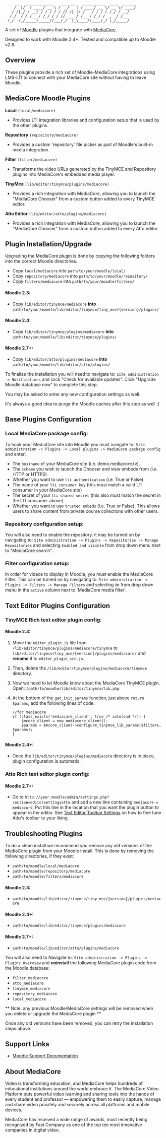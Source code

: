 ```
     __  _____________   _______   __________  ____  ______
    /  |/  / ____/ __ \ /  _/   | / ____/ __ \/ __ \/ ____/
   / /|_/ / __/ / / / / / // /| |/ /   / / / / /_/ / __/
  / /  / / /___/ /_/ /_/ // ___ / /___/ /_/ / _, _/ /___
 /_/  /_/_____/_____//___/_/  |_\____/\____/_/ |_/_____/

```

A set of [Moodle](http://moodle.org) plugins that integrate with
[MediaCore](http://mediacore.com).

Designed to work with Moodle 2.4+. Tested and compatible up to Moodle v2.8.

## Overview ##
These plugins provide a rich set of Moodle-MediaCore integrations using LMS-LTI
to connect with your MediaCore site without having to leave Moodle.

## MediaCore Moodle Plugins ##

**Local** `(local/mediacore)`

* Provides LTI integration libraries and configuration setup that is used
by the other plugins.

**Repository** `(repository/mediacore)`

* Provides a custom 'repository' file picker as part of Moodle's
built-in media integration.

**Filter** `(filter/mediacore)`

* Transforms the video URLs generated by the
TinyMCE and Repository plugins into MediaCore's embedded media player.

**TinyMce** `(lib/editor/tinymce/plugins/mediacore)`

* Provides a rich
integration with MediaCore, allowing you to launch the "MediaCore Chooser" from
a custom button added to every TinyMCE editor.

**Atto Editor** `(lib/editor/atto/plugins/mediacore)`

* Provides a rich
integration with MediaCore, allowing you to launch the "MediaCore Chooser" from
a custom button added to every Atto editor.

## Plugin Installation/Upgrade ##

Upgrading the MediaCore plugin is done by copying the following folders into
the correct Moodle directories.

* Copy `local/mediacore` into `path/to/your/moodle/local/`
* Copy `repository/mediacore` into `path/to/your/moodle/repository/`
* Copy `filters/mediacore` into `path/to/your/moodle/filters/`

#### Moodle 2.3: ####
* Copy `lib/editor/tinymce/mediacore` **into** `path/to/your/moodle/lib/editor/tinymce/tiny_mce/{version}/plugins/`

#### Moodle 2.4: ####
* Copy `lib/editor/tinymce/plugins/mediacore` **into**
  `path/to/your/moodle/lib/editor/tinymce/plugins/`

#### Moodle 2.7+: ####
* Copy `lib/editor/atto/plugins/mediacore` **into**
  `path/to/your/moodle/lib/editor/atto/plugins/`


To finalize the installation you will need to navigate to: `Site administration
-> Notifications` and click "Check for available updates". Click "Upgrade
Moodle database now" to complete this step.

You may be asked to enter any new configuration settings as well.

It's always a good idea to purge the Moodle caches after this step as well :)

## Base Plugins Configuration ##

### Local MediaCore package config: ###

To hook your MediaCore site into Moodle you must navigate to: `Site
administration -> Plugins -> Local plugins -> MediaCore package config` and enter:

* The `hostname` of your MediaCore site (i.e. demo.mediacore.tv).
* The `scheme` you wish to launch the Chooser and view embeds from (i.e. HTTP or HTTPS)
* Whether you want to use `lti authentication` (i.e. True or False)
* The name of your `lti consumer key` (this must match a valid LTI consumer in
  your MediaCore site)
* The secret of your `lti shared secret` (this also must match the secret in the
  LTI consumer above)
* Whether you want to use `trusted embeds` (i.e. True or False). This allows users to 
  share content from private course collections with other users.

### Repository configuration setup: ###

You will also need to enable the repository. it may be turned on by navigating
to: `Site administration -> Plugins -> Repositories -> Manage Repositories` and
selecting `Enabled and visible` from drop down menu next to "MediaCore
search".

### Filter configuration setup: ###

In order for videos to display in Moodle, you must enable the MediaCore Filter.
This can be turned on by navigating to: `Site administration -> Plugins ->
Filters -> Manage Filters` and selecting `On` from drop down menu in the
`active` column next to 'MediaCore media filter'.

## Text Editor Plugins Configuration ##

### TinyMCE Rich text editor plugin config: ###

#### Moodle 2.3: ####

1. Move the `editor_plugin.js` file from `/lib/editor/tinymce/plugins/mediacore/tinymce` to `lib/editor/tinymce/tiny_mce/{version}/plugins/mediacore/` and **rename** it to `editor_plugin_src.js`.
2. Then, delete the `/lib/editor/tinymce/plugins/mediacore/tinymce` directory.
3. Now we need to let Moodle know about the MediaCore TinyMCE plugin. Open:
    `/path/to/moodle/lib/editor/tinymce/lib.php`

4. At the bottom of the `get_init_params` function, just above `return $params`, add the following lines of code:

    ~~~~~~~
    //for mediacore
    if (class_exists('mediacore_client', true /* autoload */)) {
        $mcore_client = new mediacore_client();
        $params = $mcore_client->configure_tinymce_lib_params($filters, $params);
    }
    ~~~~~~~

#### Moodle 2.4+: ####

* Once the `lib/editor/tinymce/plugins/mediacore` directory is in place, plugin configuration is automatic.

### Atto Rich text editor plugin config: ###

#### Moodle 2.7+: ####

* Go to `http://your.moodle/admin/settings.php?section=editorsettingsatto` and add a new line containing `mediacore = mediacore`. Put this line in the location that you want the plugin button to appear in the editor. See [Text Editor Toolbar Settings](http://docs.moodle.org/27/en/Text_editor#Toolbar_settings) on how to fine tune Atto's toolbar to your liking.

## Troubleshooting Plugins  ##

To do a clean install we recommend you remove any old versions
of the MediaCore plugin from your Moodle install. This is done by removing the
following directories, if they exist:

* `path/to/moodle/local/mediacore`
* `path/to/moodle/repository/mediacore`
* `path/to/moodle/filters/mediacore`

#### Moodle 2.3: ####
* `path/to/moodle/lib/editor/tinymce/tiny_mce/{version}/plugins/mediacore`

#### Moodle 2.4+: ####
* `path/to/moodle/lib/editor/tinymce/plugins/mediacore`

#### Moodle 2.7+: ####
* `path/to/moodle/lib/editor/atto/plugins/mediacore`

You will also need to Navigate to: `Site administration ->
Plugins -> Plugins Overview` and **uninstall** the following MediaCore plugin code
from the Moodle database:

* `filter_mediacore`
* `atto_mediacore`
* `tinymce_mediacore`
* `repository_mediacore`
* `local_mediacore`

** Note: any previous Moodle/MediaCore settings will be removed when you delete
  or upgrade the MediaCore plugin **

Once any old versions have been removed, you can retry the installation steps above.

## Support Links ##

* [Moodle Support Documentation](http://support.mediacore.com/customer/portal/articles/search?q=moodle)

## About MediaCore ##

Video is transforming education, and MediaCore helps hundreds of educational institutions around the world embrace it. The MediaCore Video Platform puts powerful video learning and sharing tools into the hands of every student and professor — empowering them to easily capture, manage and share video privately and securely across all platforms and mobile devices.

MediaCore has received a wide range of awards, most recently being recognized by Fast Company as one of the top ten most innovative companies in digital video.
